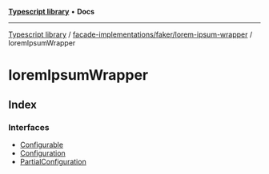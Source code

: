 [**Typescript library**](../../../../../index.md) • **Docs**

***

[Typescript library](../../../../../modules.md) / [facade-implementations/faker/lorem-ipsum-wrapper](../../index.md) / loremIpsumWrapper

# loremIpsumWrapper

## Index

### Interfaces

- [Configurable](interfaces/Configurable.md)
- [Configuration](interfaces/Configuration.md)
- [PartialConfiguration](interfaces/PartialConfiguration.md)
